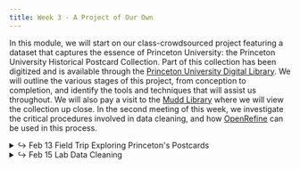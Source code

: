 ```yaml
---
title: Week 3 - A Project of Our Own
---
```


In this module, we will start on our class-crowdsourced project featuring a dataset that captures the essence of Princeton University: the Princeton University Historical Postcard Collection. Part of this collection has been digitized and is available through the [Princeton University Digital Library](https://dpul.princeton.edu/collections/7d278t50j). We will outline the various stages of this project, from conception to completion, and identify the tools and techniques that will assist us throughout. We will also pay a visit to the [Mudd Library](https://library.princeton.edu/special-collections) where we will view the collection up close. In the second meeting of this week, we investigate the critical procedures involved in data cleaning, and how [OpenRefine](https://openrefine.org/) can be used in this process.

<details>
  <summary class="session-summary">
    <span class="arrow">↪</span>
    <span class="date-label">Feb 13</span>
    <span class="label label-yellow">Field Trip</span>
    <span class="session-title">Exploring Princeton's Postcards</span>
  </summary>
  <div markdown="1">
- [Slides](#)
- Pre-Class Exercise:
  - [Explore the Princeton University Historical Postcard Collection](https://dpul.princeton.edu/historical-postcards) and select a postcard that you find interesting. Critically analyze it using **one** of the following guiding questions:

    1. If available, find the same postcard on a different online platform. Note differences in color, detail, or cropping. What do these variations suggest about digitizing analog materials?
    2. Assess the quality of the digital images. Are there details potentially lost or misrepresented in the digital version?
    3. Look at the metadata provided alongside the digital surrogate. How does this information affect your understanding of the postcard?
    4. Reflect on your experience navigating the digital collection. How does the digital interface impact your exploration and understanding?
    5. Hypothesize about how viewing the postcards digitally might differ from viewing them in person.
    6. What do you think the digitization process for this collection was like? What challenges might have been encountered? What choices were made?
  - **Post your reflection in the** <a href="https://introtodh--spring2024.slack.com/archives/C06FHFQKPKR" style="color: #ee6374;">**#postcards** </a>**channel on Slack** <a style="color: #ee6374;">**before 9:00AM on the day of our class.**</a>
- Reflection:
  - [Listen to this podcast episode](https://pricelab.sas.upenn.edu/podcast/1/dream-lab-podcast-digital-surrogates), in which Dot Porter (Curator of Digital Research Services at UPenn's Schoenberg Institute for Manuscript Studies) is being interviewed by Stewart Varner (Managing Director of the Price Lab at UPenn).
    <iframe style="border-radius:12px" src="https://open.spotify.com/embed/episode/6CJZhZd57IxN0Y4geIBYeQ?utm_source=generator" width="100%" height="152" frameBorder="0" allowfullscreen="" allow="autoplay; clipboard-write; encrypted-media; fullscreen; picture-in-picture" loading="lazy"></iframe>
  - [Manžuch, Zinaida. “Ethical Issues in Digitization of Cultural Heritage.”](https://app.perusall.com/courses/introdh24/manz-uch_2017_ethical-issues-in-digitization-of-cultural-heritage) _Journal of Contemporary Archival Studies_, vol. 4, no. 2, 2017, pp. 1–17.
  - [Kropf, Evyn. “Will That Surrogate Do? Reflections on Material Manuscript Literacy in the Digital Environment from Islamic Manuscripts at the University of Michigan Library.”](https://app.perusall.com/courses/introdh24/kropf_2016_will-that-surrogate-do) _Manuscript Studies: A Journal of the Schoenberg Institute for Manuscript Studies_, 2016, pp. 52–70.
  - **Post your reflection in the** <a href="https://introtodh--spring2024.slack.com/archives/C06F1KS1ULT" style="color: #ee6374;">**#reflections** </a>**channel on Slack** <a style="color: #ee6374;">**before 9:00AM on the day of our class.**</a>
</div>
</details>

<details>
  <summary class="session-summary">
    <span class="arrow">↪</span>
    <span class="date-label">Feb 15</span>
    <span class="label label-red">Lab</span>
    <span class="session-title">Data Cleaning</span>
  </summary>
  <div markdown="1">
- [Slides](#)
- Reflection:
  - [Rawson, Katie, and Muñoz Trevor. “Against Cleaning.”](https://app.perusall.com/courses/introdh24/rawson_trevor_2019_against-cleaning) _Debates in the Digital Humanities_, University of Minnesota Press, 2019, pp. 279–92.
  - **Post your reflection in the** <a href="https://introtodh--spring2024.slack.com/archives/C06F1KS1ULT" style="color: #ee6374;">**#reflections** </a>**channel on Slack** <a style="color: #ee6374;">**before 9:00AM on the day of our class.**</a>

</div>
</details>
